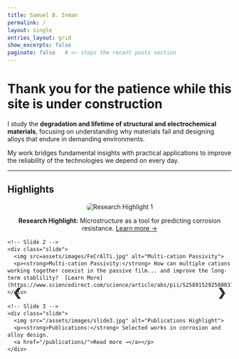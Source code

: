 ```yaml
---
title: Samuel B. Inman
permalink: /
layout: single
entries_layout: grid
show_excerpts: false
paginate: false   # <— stops the recent posts section
---
```


# Thank you for the patience while this site is under construction

I study the **degradation and lifetime of structural and electrochemical materials**, focusing on understanding why materials fail and designing alloys that endure in demanding environments.  

My work bridges fundamental insights with practical applications to improve the reliability of the technologies we depend on every day.

---

## Highlights

<div class="slider-container">
  <div class="slider">
    <!-- Slide 1 -->
    <div class="slide active">
      <img src="/assets/images/slide1.jpg" alt="Research Highlight 1">
      <p><strong>Research Highlight:</strong> Microstructure as a tool for predicting corrosion resistance.  
      <a href="/research/">Learn more →</a></p>
    </div>

    <!-- Slide 2 -->
    <div class="slide">
      <img src=assets/images/FeCrAlTi.jpg" alt="Multi-cation Passivity">
      <p><strong>Multi-cation Passivity:</strong> How can multiple cations working together coexist in the passive film... and improve the long-term stablility?  [Learn More](https://www.sciencedirect.com/science/article/abs/pii/S2589152925000377)
    </div>

    <!-- Slide 3 -->
    <div class="slide">
      <img src="/assets/images/slide3.jpg" alt="Publications Highlight">
      <p><strong>Publications:</strong> Selected works in corrosion and alloy design.  
      <a href="/publications/">Read more →</a></p>
    </div>
  </div>

  <!-- Navigation arrows -->
  <a class="prev" onclick="moveSlide(-1)">&#10094;</a>
  <a class="next" onclick="moveSlide(1)">&#10095;</a>
</div>

<script>
let currentSlide = 0;
const slides = document.querySelectorAll(".slide");

function showSlide(index) {
  slides.forEach((slide, i) => {
    slide.classList.remove("active");
    if (i === index) slide.classList.add("active");
  });
}

function moveSlide(step) {
  currentSlide = (currentSlide + step + slides.length) % slides.length;
  showSlide(currentSlide);
}

document.addEventListener("DOMContentLoaded", () => showSlide(currentSlide));
</script>

<style>
.slider-container {
  position: relative;
  max-width: 700px;
  margin: auto;
  overflow: hidden;
}

.slider .slide {
  display: none;
  text-align: center;
}

.slider .slide.active {
  display: block;
}

.slider img {
  width: 100%;
  max-height: 350px;
  object-fit: cover;
  border-radius: 10px;
}

.prev, .next {
  cursor: pointer;
  position: absolute;
  top: 50%;
  padding: 12px;
  color: #333;
  font-weight: bold;
  font-size: 24px;
  transition: 0.3s;
  user-select: none;
}

.next { right: 0; }
.prev { left: 0; }

.prev:hover, .next:hover {
  background-color: rgba(0,0,0,0.1);
  border-radius: 50%;
}
</style>

